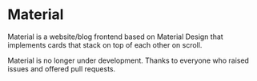 # Material

Material is a website/blog frontend based on Material Design that implements cards that stack on top of each other on scroll.

Material is no longer under development. Thanks to everyone who raised issues and offered pull requests.
